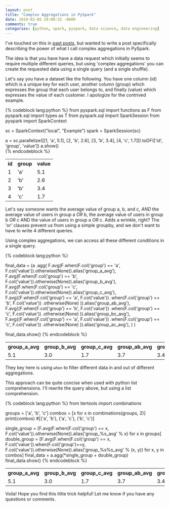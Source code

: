 ```yaml
---
layout: post
title: "Complex Aggregations in PySpark"
date: 2019-02-05 19:09:32 -0600
comments: true
categories: [python, spark, pyspark, data science, data engineering]
---
```


I've touched on this in [past posts](https://danvatterott.com/blog/2018/09/06/python-aggregate-udfs-in-pyspark/), but wanted to write a post specifically describing the power of what I call complex aggregations in PySpark.

The idea is that you have have a data request which initially seems to require multiple different queries, but using 'complex aggregations' you can create the requested data using a single query (and a single shuffle).

Let's say you have a dataset like the following. You have one column (id) which is a unique key for each user, another column (group) which expresses the group that each user belongs to, and finally (value) which expresses the value of each customer. I apologize for the contrived example.

{% codeblock lang:python %}
from pyspark.sql import functions as F
from pyspark.sql import types as T
from pyspark.sql import SparkSession
from pyspark import SparkContext

sc = SparkContext("local", "Example")
spark = SparkSession(sc)

a = sc.parallelize([[1, 'a', 5.1],
                    [2, 'b', 2.6],
                    [3, 'b', 3.4],
                    [4, 'c', 1.7]]).toDF(['id', 'group', 'value'])
a.show()            
{% endcodeblock %}

<table style="width:100%">
 <tr>
   <th>id</th>
   <th>group</th>
   <th>value</th>
 </tr>
 <tr>
   <td>1</td>
   <td>'a'</td>
   <td>5.1</td>
 </tr>
 <tr>
   <td>2</td>
   <td>'b'</td>
   <td>2.6</td>
 </tr>
 <tr>
   <td>3</td>
   <td>'b'</td>
   <td>3.4</td>
 </tr>
 <tr>
   <td>4</td>
   <td>'c'</td>
   <td>1.7</td>
 </tr>
</table>

Let's say someone wants the average value of group a, b, and c, *AND* the average value of users in group a *OR* b, the average value of users in group b *OR* c AND the value of users in group a *OR* c. Adds a wrinkle, right? The 'or' clauses prevent us from using a simple groupby, and we don't want to have to write 4 different queries.

Using complex aggregations, we can access all these different conditions in a single query.

{% codeblock lang:python %}

final_data = (a
              .agg(
                F.avg(F.when(F.col('group') == 'a', F.col('value')).otherwise(None)).alias('group_a_avg'),
                F.avg(F.when(F.col('group') == 'b', F.col('value')).otherwise(None)).alias('group_b_avg'),
                F.avg(F.when(F.col('group') == 'c', F.col('value')).otherwise(None)).alias('group_c_avg'),
                F.avg((F.when(F.col('group') == 'a', F.col('value'))
                        .when(F.col('group') == 'b', F.col('value'))
                        .otherwise(None)
                      )).alias('group_ab_avg'),
                F.avg((F.when(F.col('group') == 'b', F.col('value'))
                        .when(F.col('group') == 'c', F.col('value'))
                        .otherwise(None)
                      )).alias('group_bc_avg'),
                F.avg((F.when(F.col('group') == 'a', F.col('value'))
                        .when(F.col('group') == 'c', F.col('value'))
                        .otherwise(None)
                      )).alias('group_ac_avg'),
                )
              )

final_data.show()
{% endcodeblock %}

<table style="width:100%">
 <tr>
   <th>group_a_avg</th>
   <th>group_b_avg</th>
   <th>group_c_avg</th>
   <th>group_ab_avg</th>
   <th>group_ac_avg</th>
   <th>group_bc_avg</th>
 </tr>
 <tr>
   <td>5.1</td>
   <td>3.0</td>
   <td>1.7</td>
   <td>3.7</td>
   <td>3.4</td>
   <td>2.6</td>
 </tr>
</table>

They key here is using  `when` to filter different data in and out of different aggregations.

This approach can be quite concise when used with python list comprehensions. I'll rewrite the query above, but using a list comprehension.

{% codeblock lang:python %}
from itertools import combinations

groups  = ['a', 'b', 'c']
combos = [x for x in combinations(groups,  2)]
print(combos)
#[('a', 'b'), ('a', 'c'), ('b', 'c')]

single_group = [F.avg(F.when(F.col('group') == x, F.col('value')).otherwise(None)).alias('group_%s_avg' % x) for x in groups]
double_group = [F.avg(F.when(F.col('group') == x, F.col('value')).when(F.col('group')==y, F.col('value')).otherwise(None)).alias('group_%s%s_avg' % (x, y)) for x, y in combos]
final_data = a.agg(*single_group + double_group)
final_data.show()
{% endcodeblock %}

<table style="width:100%">
 <tr>
   <th>group_a_avg</th>
   <th>group_b_avg</th>
   <th>group_c_avg</th>
   <th>group_ab_avg</th>
   <th>group_ac_avg</th>
   <th>group_bc_avg</th>
 </tr>
 <tr>
   <td>5.1</td>
   <td>3.0</td>
   <td>1.7</td>
   <td>3.7</td>
   <td>3.4</td>
   <td>2.6</td>
 </tr>
</table>

Voila! Hope you find this little trick helpful! Let me know if you have any questions or comments.
